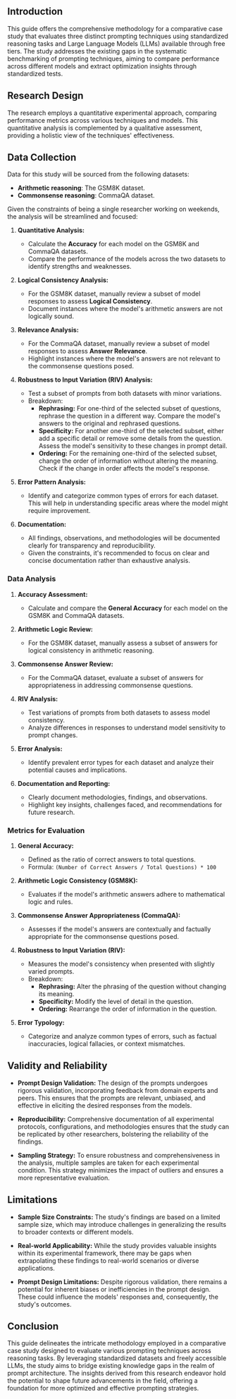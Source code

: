 ## Introduction

This guide offers the comprehensive methodology for a comparative case study that evaluates three distinct prompting techniques using standardized reasoning tasks and Large Language Models (LLMs) available through free tiers. The study addresses the existing gaps in the systematic benchmarking of prompting techniques, aiming to compare performance across different models and extract optimization insights through standardized tests.

## Research Design 

The research employs a quantitative experimental approach, comparing performance metrics across various techniques and models. This quantitative analysis is complemented by a qualitative assessment, providing a holistic view of the techniques' effectiveness.

## Data Collection

Data for this study will be sourced from the following datasets:
- **Arithmetic reasoning**: The GSM8K dataset.
- **Commonsense reasoning**: CommaQA dataset.

Given the constraints of being a single researcher working on weekends, the analysis will be streamlined and focused:

1. **Quantitative Analysis:** 
   - Calculate the **Accuracy** for each model on the GSM8K and CommaQA datasets.
   - Compare the performance of the models across the two datasets to identify strengths and weaknesses.

2. **Logical Consistency Analysis:** 
   - For the GSM8K dataset, manually review a subset of model responses to assess **Logical Consistency**.
   - Document instances where the model's arithmetic answers are not logically sound.

3. **Relevance Analysis:** 
   - For the CommaQA dataset, manually review a subset of model responses to assess **Answer Relevance**.
   - Highlight instances where the model's answers are not relevant to the commonsense questions posed.

4. **Robustness to Input Variation (RIV) Analysis:** 
   - Test a subset of prompts from both datasets with minor variations.
   - Breakdown:
     - **Rephrasing:** For one-third of the selected subset of questions, rephrase the question in a different way. Compare the model's answers to the original and rephrased questions.
     - **Specificity:** For another one-third of the selected subset, either add a specific detail or remove some details from the question. Assess the model's sensitivity to these changes in prompt detail.
     - **Ordering:** For the remaining one-third of the selected subset, change the order of information without altering the meaning. Check if the change in order affects the model's response.

5. **Error Pattern Analysis:** 
   - Identify and categorize common types of errors for each dataset. This will help in understanding specific areas where the model might require improvement.

6. **Documentation:** 
   - All findings, observations, and methodologies will be documented clearly for transparency and reproducibility.
   - Given the constraints, it's recommended to focus on clear and concise documentation rather than exhaustive analysis.

### Data Analysis

1. **Accuracy Assessment:** 
   - Calculate and compare the **General Accuracy** for each model on the GSM8K and CommaQA datasets.

2. **Arithmetic Logic Review:** 
   - For the GSM8K dataset, manually assess a subset of answers for logical consistency in arithmetic reasoning.

3. **Commonsense Answer Review:** 
   - For the CommaQA dataset, evaluate a subset of answers for appropriateness in addressing commonsense questions.

4. **RIV Analysis:** 
   - Test variations of prompts from both datasets to assess model consistency.
   - Analyze differences in responses to understand model sensitivity to prompt changes.

5. **Error Analysis:** 
   - Identify prevalent error types for each dataset and analyze their potential causes and implications.

6. **Documentation and Reporting:** 
   - Clearly document methodologies, findings, and observations.
   - Highlight key insights, challenges faced, and recommendations for future research.

### Metrics for Evaluation

1. **General Accuracy:** 
   - Defined as the ratio of correct answers to total questions.
   - Formula: `(Number of Correct Answers / Total Questions) * 100`
   
2. **Arithmetic Logic Consistency (GSM8K):** 
   - Evaluates if the model's arithmetic answers adhere to mathematical logic and rules.

3. **Commonsense Answer Appropriateness (CommaQA):** 
   - Assesses if the model's answers are contextually and factually appropriate for the commonsense questions posed.

4. **Robustness to Input Variation (RIV):** 
   - Measures the model's consistency when presented with slightly varied prompts.
   - Breakdown:
     - **Rephrasing:** Alter the phrasing of the question without changing its meaning.
     - **Specificity:** Modify the level of detail in the question.
     - **Ordering:** Rearrange the order of information in the question.

5. **Error Typology:** 
   - Categorize and analyze common types of errors, such as factual inaccuracies, logical fallacies, or context mismatches.

## Validity and Reliability

- **Prompt Design Validation:** The design of the prompts undergoes rigorous validation, incorporating feedback from domain experts and peers. This ensures that the prompts are relevant, unbiased, and effective in eliciting the desired responses from the models.
  
- **Reproducibility:** Comprehensive documentation of all experimental protocols, configurations, and methodologies ensures that the study can be replicated by other researchers, bolstering the reliability of the findings.
  
- **Sampling Strategy:** To ensure robustness and comprehensiveness in the analysis, multiple samples are taken for each experimental condition. This strategy minimizes the impact of outliers and ensures a more representative evaluation.

## Limitations

- **Sample Size Constraints:** The study's findings are based on a limited sample size, which may introduce challenges in generalizing the results to broader contexts or different models.
  
- **Real-world Applicability:** While the study provides valuable insights within its experimental framework, there may be gaps when extrapolating these findings to real-world scenarios or diverse applications.
  
- **Prompt Design Limitations:** Despite rigorous validation, there remains a potential for inherent biases or inefficiencies in the prompt design. These could influence the models' responses and, consequently, the study's outcomes.

## Conclusion

This guide delineates the intricate methodology employed in a comparative case study designed to evaluate various prompting techniques across reasoning tasks. By leveraging standardized datasets and freely accessible LLMs, the study aims to bridge existing knowledge gaps in the realm of prompt architecture. The insights derived from this research endeavor hold the potential to shape future advancements in the field, offering a foundation for more optimized and effective prompting strategies.
